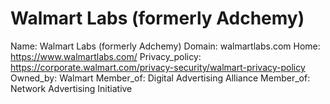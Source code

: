 
# Walmart Labs (formerly Adchemy)

Name: Walmart Labs (formerly Adchemy)
Domain: walmartlabs.com
Home: https://www.walmartlabs.com/
Privacy_policy: https://corporate.walmart.com/privacy-security/walmart-privacy-policy
Owned_by: Walmart
Member_of: Digital Advertising Alliance
Member_of: Network Advertising Initiative
